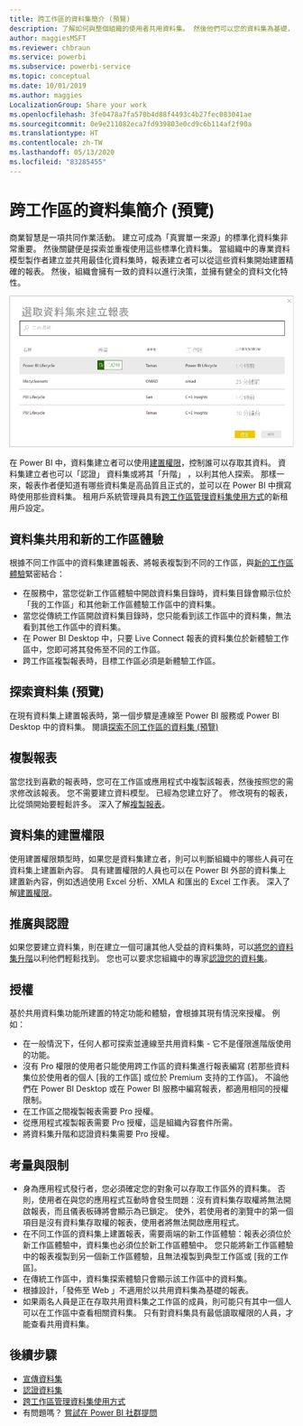 ```yaml
---
title: 跨工作區的資料集簡介 (預覽)
description: 了解如何與整個組織的使用者共用資料集。 然後他們可以您的資料集為基礎，在自己的工作區中建置報表。
author: maggiesMSFT
ms.reviewer: chbraun
ms.service: powerbi
ms.subservice: powerbi-service
ms.topic: conceptual
ms.date: 10/01/2019
ms.author: maggies
LocalizationGroup: Share your work
ms.openlocfilehash: 3fe0478a7fa570b4d88f4493c4b27fec083041ae
ms.sourcegitcommit: 0e9e211082eca7fd939803e0cd9c6b114af2f90a
ms.translationtype: HT
ms.contentlocale: zh-TW
ms.lasthandoff: 05/13/2020
ms.locfileid: "83285455"
---
```

# <a name="intro-to-datasets-across-workspaces-preview"></a>跨工作區的資料集簡介 (預覽)

商業智慧是一項共同作業活動。 建立可成為「真實單一來源」的標準化資料集非常重要。 然後關鍵便是探索並重複使用這些標準化資料集。 當組織中的專業資料模型製作者建立並共用最佳化資料集時，報表建立者可以從這些資料集開始建置精確的報表。 然後，組織會擁有一致的資料以進行決策，並擁有健全的資料文化特性。

![選取共用資料集](media/service-datasets-across-workspaces/power-bi-select-shared-dataset.png)

在 Power BI 中，資料集建立者可以使用[建置權限](service-datasets-build-permissions.md)，控制誰可以存取其資料。 資料集建立者也可以「認證」  資料集或將其「升階」  ，以利其他人探索。 那樣一來，報表作者便知道有哪些資料集是高品質且正式的，並可以在 Power BI 中撰寫時使用那些資料集。 租用戶系統管理員具有[跨工作區管理資料集使用方式](service-datasets-admin-across-workspaces.md)的新租用戶設定。

## <a name="dataset-sharing-and-the-new-workspace-experience"></a>資料集共用和新的工作區體驗

根據不同工作區中的資料集建置報表、將報表複製到不同的工作區，與[新的工作區體驗](../collaborate-share/service-create-the-new-workspaces.md)緊密結合：

- 在服務中，當您從新工作區體驗中開啟資料集目錄時，資料集目錄會顯示位於「我的工作區」和其他新工作區體驗工作區中的資料集。 
- 當您從傳統工作區開啟資料集目錄時，您只能看到該工作區中的資料集，無法看到其他工作區中的資料集。
- 在 Power BI Desktop 中，只要 Live Connect 報表的資料集位於新體驗工作區中，您即可將其發佈至不同的工作區。
- 跨工作區複製報表時，目標工作區必須是新體驗工作區。

## <a name="discover-datasets-preview"></a>探索資料集 (預覽)

在現有資料集上建置報表時，第一個步驟是連線至 Power BI 服務或 Power BI Desktop 中的資料集。 閱讀[探索不同工作區的資料集 (預覽)](service-datasets-discover-across-workspaces.md)

## <a name="copy-a-report"></a>複製報表

當您找到喜歡的報表時，您可在工作區或應用程式中複製該報表，然後按照您的需求修改該報表。 您不需要建立資料模型。 已經為您建立好了。 修改現有的報表，比從頭開始要輕鬆許多。 深入了解[複製報表](service-datasets-copy-reports.md)。

## <a name="build-permission-for-datasets"></a>資料集的建置權限

使用建置權限類型時，如果您是資料集建立者，則可以判斷組織中的哪些人員可在資料集上建置新內容。 具有建置權限的人員也可以在 Power BI 外部的資料集上建置新內容，例如透過使用 Excel 分析、XMLA 和匯出的 Excel 工作表。 深入了解[建置權限](service-datasets-build-permissions.md)。

## <a name="promotion-and-certification"></a>推廣與認證

如果您要建立資料集，則在建立一個可讓其他人受益的資料集時，可以[將您的資料集升階](service-datasets-promote.md)以利他們輕鬆找到。 您也可以要求您組織中的專家[認證您的資料集](service-datasets-certify.md)。

## <a name="licensing"></a>授權

基於共用資料集功能所建置的特定功能和體驗，會根據其現有情況來授權。 例如：

- 在一般情況下，任何人都可探索並連線至共用資料集 - 它不是僅限進階版使用的功能。
- 沒有 Pro 權限的使用者只能使用跨工作區的資料集進行報表編寫 (若那些資料集位於使用者的個人 [我的工作區] 或位於 Premium 支持的工作區)。 不論他們在 Power BI Desktop 或在 Power BI 服務中編寫報表，都適用相同的授權限制。
- 在工作區之間複製報表需要 Pro 授權。
- 從應用程式複製報表需要 Pro 授權，這是組織內容套件所需。
- 將資料集升階和認證資料集需要 Pro 授權。

## <a name="considerations-and-limitations"></a>考量與限制

- 身為應用程式發行者，您必須確定您的對象可以存取工作區外的資料集。 否則，使用者在與您的應用程式互動時會發生問題：沒有資料集存取權將無法開啟報表，而且儀表板磚將會顯示為已鎖定。 使外，若使用者的瀏覽中的第一個項目是沒有資料集存取權的報表，使用者將無法開啟應用程式。
- 在不同工作區的資料集上建置報表，需要兩端的新工作區體驗：報表必須位於新工作區體驗中，資料集也必須位於新工作區體驗中。 您只能將新工作區體驗中的報表複製到另一個新工作區體驗，且無法複製到典型工作區或 [我的工作區]。 
- 在傳統工作區中，資料集探索體驗只會顯示該工作區中的資料集。
- 根據設計，「發佈至 Web 」不適用於以共用資料集為基礎的報表。
- 如果兩名人員是正在存取共用資料集之工作區的成員，則可能只有其中一個人可以在工作區中查看相關資料集。 只有對資料集具有最低讀取權限的人員，才能查看共用資料集。 

## <a name="next-steps"></a>後續步驟

- [宣傳資料集](service-datasets-promote.md)
- [認證資料集](service-datasets-certify.md)
- [跨工作區管理資料集使用方式](service-datasets-admin-across-workspaces.md)
- 有問題嗎？ [嘗試在 Power BI 社群提問](https://community.powerbi.com/)
